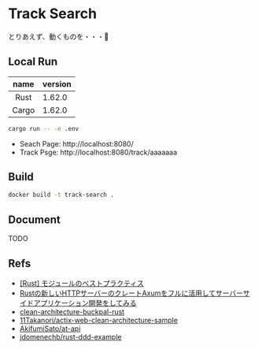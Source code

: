 # Track Search

とりあえず、動くものを・・・🌝

## Local Run

| name  | version |
|:-----:|:--------|
| Rust  | 1.62.0  |
| Cargo | 1.62.0  |

```bash
cargo run -- -e .env
```

* Seach Page: http://localhost:8080/
* Track Psge: http://localhost:8080/track/aaaaaaa

## Build

```bash
docker build -t track-search .
```

## Document

TODO
<!-- https://grandcolline.github.io/track_search/track_search/ -->

## Refs

- [[Rust] モジュールのベストプラクティス](https://zenn.dev/msakuta/articles/83f9991b2aba62)
- [Rustの新しいHTTPサーバーのクレートAxumをフルに活用してサーバーサイドアプリケーション開発をしてみる](https://blog-dry.com/entry/2021/12/26/002649)
- [clean-architecture-buckpal-rust](https://github.com/jayy-lmao/clean-architecture-buckpal-rust)
- [11Takanori/actix-web-clean-architecture-sample](https://github.com/11Takanori/actix-web-clean-architecture-sample)
- [AkifumiSato/at-api](https://github.com/AkifumiSato/at-api)
- [jdomenechb/rust-ddd-example](https://github.com/jdomenechb/rust-ddd-example)


